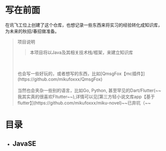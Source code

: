 # 写在前面
在讯飞工位上创建了这个仓库，也想记录一些东西来将实习的经验转化成知识库，为未来的秋招/春招做准备。

>项目说明<br/>
> >本项目将以Java及其相关技术栈/框架，来建立知识库
> <br/>
> <br/>
> 也会写一些好玩的，或者想写的东西，比如[QmsgFox【mc插件】](https://github.com/mikufoxxx/QmsgFox)
> <br/>
> <br/>
>当然也会夹杂一些别的语言，比如Go, Python, 甚至罕见的Dart/Flutter(~~我其实真的很喜欢Fltutter~~),详情可以见[第三方轻小说文库app【基于flutter】](https://github.com/mikufoxxx/miku-novel)~~已弃坑（~~
# 目录
- JavaSE
  - 
